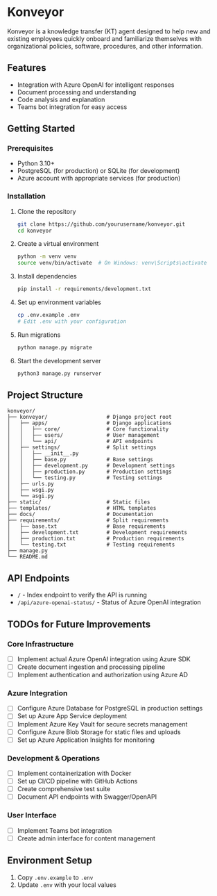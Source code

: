 # Konveyor

Konveyor is a knowledge transfer (KT) agent designed to help new and existing employees quickly onboard and familiarize themselves with organizational policies, software, procedures, and other information.

## Features

- Integration with Azure OpenAI for intelligent responses
- Document processing and understanding
- Code analysis and explanation
- Teams bot integration for easy access

## Getting Started

### Prerequisites

- Python 3.10+
- PostgreSQL (for production) or SQLite (for development)
- Azure account with appropriate services (for production)

### Installation

1. Clone the repository
   ```bash
   git clone https://github.com/yourusername/konveyor.git
   cd konveyor
   ```

2. Create a virtual environment
   ```bash
   python -m venv venv
   source venv/bin/activate  # On Windows: venv\Scripts\activate
   ```

3. Install dependencies
   ```bash
   pip install -r requirements/development.txt
   ```

4. Set up environment variables
   ```bash
   cp .env.example .env
   # Edit .env with your configuration
   ```

5. Run migrations
   ```bash
   python manage.py migrate
   ```

6. Start the development server
   ```bash
   python3 manage.py runserver
   ```

## Project Structure

```
konveyor/
├── konveyor/                   # Django project root
│   ├── apps/                   # Django applications
│   │   ├── core/               # Core functionality
│   │   ├── users/              # User management
│   │   └── api/                # API endpoints
│   ├── settings/               # Split settings
│   │   ├── __init__.py
│   │   ├── base.py             # Base settings
│   │   ├── development.py      # Development settings
│   │   ├── production.py       # Production settings
│   │   └── testing.py          # Testing settings
│   ├── urls.py
│   ├── wsgi.py
│   └── asgi.py
├── static/                     # Static files
├── templates/                  # HTML templates
├── docs/                       # Documentation
├── requirements/               # Split requirements
│   ├── base.txt                # Base requirements
│   ├── development.txt         # Development requirements
│   ├── production.txt          # Production requirements
│   └── testing.txt             # Testing requirements
├── manage.py
└── README.md
```

## API Endpoints

- `/` - Index endpoint to verify the API is running
- `/api/azure-openai-status/` - Status of Azure OpenAI integration

## TODOs for Future Improvements

### Core Infrastructure
- [ ] Implement actual Azure OpenAI integration using Azure SDK
- [ ] Create document ingestion and processing pipeline
- [ ] Implement authentication and authorization using Azure AD

### Azure Integration
- [ ] Configure Azure Database for PostgreSQL in production settings
- [ ] Set up Azure App Service deployment
- [ ] Implement Azure Key Vault for secure secrets management
- [ ] Configure Azure Blob Storage for static files and uploads
- [ ] Set up Azure Application Insights for monitoring

### Development & Operations
- [ ] Implement containerization with Docker
- [ ] Set up CI/CD pipeline with GitHub Actions
- [ ] Create comprehensive test suite
- [ ] Document API endpoints with Swagger/OpenAPI

### User Interface
- [ ] Implement Teams bot integration
- [ ] Create admin interface for content management

## Environment Setup
1. Copy `.env.example` to `.env`
2. Update `.env` with your local values 